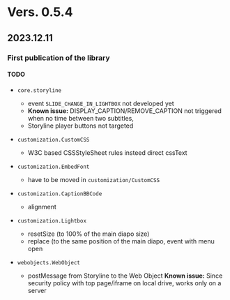 # Vers. 0.5.4
## 2023.12.11
### **First publication of the library**
#### TODO
- `core.storyline`
  -   event `SLIDE_CHANGE_IN_LIGHTBOX` not developed yet
  -   **Known issue:** DISPLAY_CAPTION/REMOVE_CAPTION not triggered when no time between two subtitles,
  -   Storyline player buttons not targeted  
  
- `customization.CustomCSS`
  - W3C based CSSStyleSheet rules insteed direct cssText

-  `customization.EmbedFont`
    -   have to be moved in `customization/CustomCSS`

-  `customization.CaptionBBCode`
    -   alignment

-  `customization.Lightbox`
    -   resetSize (to 100% of the main diapo size)
    -   replace (to the same position of the main diapo, event with menu open
      
- `webobjects.WebObject` 
    -   postMessage from Storyline to the Web Object
        **Known issue:** Since security policy with top page/iframe on local drive, works only on a server
